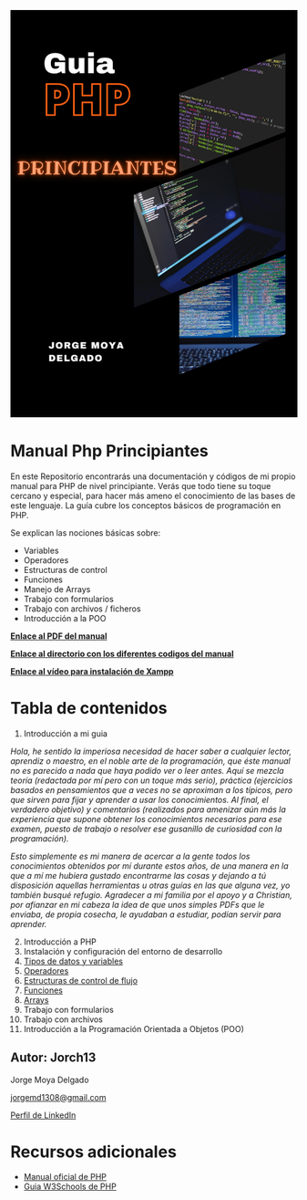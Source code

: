![Portada](assets/Portada.png?raw=true)

# Manual Php Principiantes
En este Repositorio encontrarás una documentación y códigos de mi propio manual para PHP de nivel principiante.
Verás que todo tiene su toque cercano y especial, para hacer más ameno el conocimiento de las bases de este lenguaje.
La guía cubre los conceptos básicos de programación en PHP.

Se explican las nociones básicas sobre: 
- Variables
- Operadores
- Estructuras de control
- Funciones
- Manejo de Arrays
- Trabajo con formularios
- Trabajo con archivos / ficheros
- Introducción a la POO

**[Enlace al PDF del manual](/teoria/Facil_JorgeMoya_Manual_php.pdf)**

**[Enlace al directorio con los diferentes codigos del manual](/codigos/)**

**[Enlace al vídeo para instalación de Xampp](https://www.youtube.com/watch?v=xFccIK06ofM)**

# Tabla de contenidos
1. Introducción a mi guia

_Hola, he sentido la imperiosa necesidad de hacer saber a cualquier lector, aprendiz o maestro, en el noble arte de la programación, que éste manual no es parecido a nada que haya podido ver o leer antes.
Aquí se mezcla teoría (redactada por mí pero con un toque más serio), práctica (ejercicios basados en pensamientos que a veces no se aproximan a los típicos, pero que sirven para fijar y aprender a usar los conocimientos. Al final, el verdadero objetivo) y comentarios (realizados para amenizar aún más la experiencia que supone obtener los conocimientos necesarios para ese examen, puesto de trabajo o resolver ese gusanillo de curiosidad con la programación)._

_Esto simplemente es mi manera de acercar a la gente todos los conocimientos obtenidos por mí durante estos años, de una manera en la que a mí me hubiera gustado encontrarme las cosas y dejando a tú disposición aquellas herramientas u otras guías en las que alguna vez, yo también busqué refugio.
Agradecer a mi familia por el apoyo y a Christian, por afianzar en mi cabeza la idea de que unos simples PDFs que le enviaba, de propia cosecha, le ayudaban a estudiar, podían servir para aprender._

2. Introducción a PHP
3. Instalación y configuración del entorno de desarrollo
4. [Tipos de datos y variables](/codigos/tiposDatos)
5. [Operadores](/codigos/operadores)
6. [Estructuras de control de flujo](/codigos/estructurasFlujo)
7. [Funciones](/codigos/funciones/)
8. [Arrays](/codigos/arrays)
9. Trabajo con formularios
10. Trabajo con archivos
11. Introducción a la Programación Orientada a Objetos (POO)

## Autor: Jorch13

Jorge Moya Delgado

jorgemd1308@gmail.com

[Perfil de LinkedIn](https://www.linkedin.com/in/jorgemoyad/)

# Recursos adicionales 
- [Manual oficial de PHP](https://www.php.net/manual/es/index.php)
- [Guia W3Schools de PHP]()
